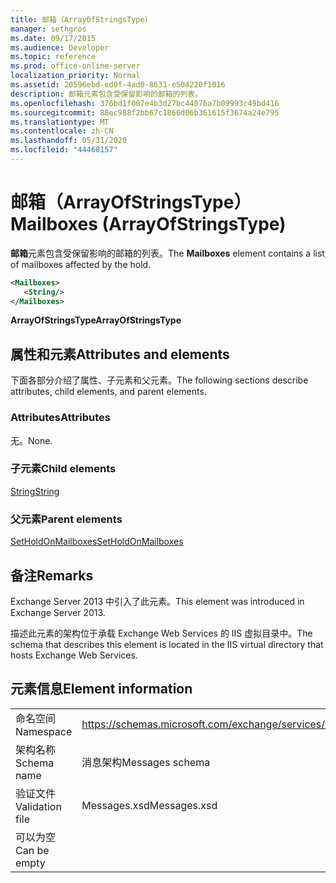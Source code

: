 ```yaml
---
title: 邮箱（ArrayOfStringsType）
manager: sethgros
ms.date: 09/17/2015
ms.audience: Developer
ms.topic: reference
ms.prod: office-online-server
localization_priority: Normal
ms.assetid: 20596ebd-ed0f-4ad0-8631-e504220f1016
description: 邮箱元素包含受保留影响的邮箱的列表。
ms.openlocfilehash: 376bd1f007e4b3d27bc44076a7b09993c49bd416
ms.sourcegitcommit: 88ec988f2bb67c1866d06b361615f3674a24e795
ms.translationtype: MT
ms.contentlocale: zh-CN
ms.lasthandoff: 05/31/2020
ms.locfileid: "44468157"
---
```

# <a name="mailboxes-arrayofstringstype"></a><span data-ttu-id="deebd-103">邮箱（ArrayOfStringsType）</span><span class="sxs-lookup"><span data-stu-id="deebd-103">Mailboxes (ArrayOfStringsType)</span></span>

<span data-ttu-id="deebd-104">**邮箱**元素包含受保留影响的邮箱的列表。</span><span class="sxs-lookup"><span data-stu-id="deebd-104">The **Mailboxes** element contains a list of mailboxes affected by the hold.</span></span> 
  
```XML
<Mailboxes>
   <String/>
</Mailboxes>
```

<span data-ttu-id="deebd-105">**ArrayOfStringsType**</span><span class="sxs-lookup"><span data-stu-id="deebd-105">**ArrayOfStringsType**</span></span>

## <a name="attributes-and-elements"></a><span data-ttu-id="deebd-106">属性和元素</span><span class="sxs-lookup"><span data-stu-id="deebd-106">Attributes and elements</span></span>

<span data-ttu-id="deebd-107">下面各部分介绍了属性、子元素和父元素。</span><span class="sxs-lookup"><span data-stu-id="deebd-107">The following sections describe attributes, child elements, and parent elements.</span></span>
  
### <a name="attributes"></a><span data-ttu-id="deebd-108">Attributes</span><span class="sxs-lookup"><span data-stu-id="deebd-108">Attributes</span></span>

<span data-ttu-id="deebd-109">无。</span><span class="sxs-lookup"><span data-stu-id="deebd-109">None.</span></span>
  
### <a name="child-elements"></a><span data-ttu-id="deebd-110">子元素</span><span class="sxs-lookup"><span data-stu-id="deebd-110">Child elements</span></span>

[<span data-ttu-id="deebd-111">String</span><span class="sxs-lookup"><span data-stu-id="deebd-111">String</span></span>](string.md)
  
### <a name="parent-elements"></a><span data-ttu-id="deebd-112">父元素</span><span class="sxs-lookup"><span data-stu-id="deebd-112">Parent elements</span></span>

[<span data-ttu-id="deebd-113">SetHoldOnMailboxes</span><span class="sxs-lookup"><span data-stu-id="deebd-113">SetHoldOnMailboxes</span></span>](setholdonmailboxes.md)
  
## <a name="remarks"></a><span data-ttu-id="deebd-114">备注</span><span class="sxs-lookup"><span data-stu-id="deebd-114">Remarks</span></span>

<span data-ttu-id="deebd-115">Exchange Server 2013 中引入了此元素。</span><span class="sxs-lookup"><span data-stu-id="deebd-115">This element was introduced in Exchange Server 2013.</span></span>
  
<span data-ttu-id="deebd-116">描述此元素的架构位于承载 Exchange Web Services 的 IIS 虚拟目录中。</span><span class="sxs-lookup"><span data-stu-id="deebd-116">The schema that describes this element is located in the IIS virtual directory that hosts Exchange Web Services.</span></span>
  
## <a name="element-information"></a><span data-ttu-id="deebd-117">元素信息</span><span class="sxs-lookup"><span data-stu-id="deebd-117">Element information</span></span>

|||
|:-----|:-----|
|<span data-ttu-id="deebd-118">命名空间</span><span class="sxs-lookup"><span data-stu-id="deebd-118">Namespace</span></span>  <br/> |https://schemas.microsoft.com/exchange/services/2006/messages  <br/> |
|<span data-ttu-id="deebd-119">架构名称</span><span class="sxs-lookup"><span data-stu-id="deebd-119">Schema name</span></span>  <br/> |<span data-ttu-id="deebd-120">消息架构</span><span class="sxs-lookup"><span data-stu-id="deebd-120">Messages schema</span></span>  <br/> |
|<span data-ttu-id="deebd-121">验证文件</span><span class="sxs-lookup"><span data-stu-id="deebd-121">Validation file</span></span>  <br/> |<span data-ttu-id="deebd-122">Messages.xsd</span><span class="sxs-lookup"><span data-stu-id="deebd-122">Messages.xsd</span></span>  <br/> |
|<span data-ttu-id="deebd-123">可以为空</span><span class="sxs-lookup"><span data-stu-id="deebd-123">Can be empty</span></span>  <br/> ||
   

